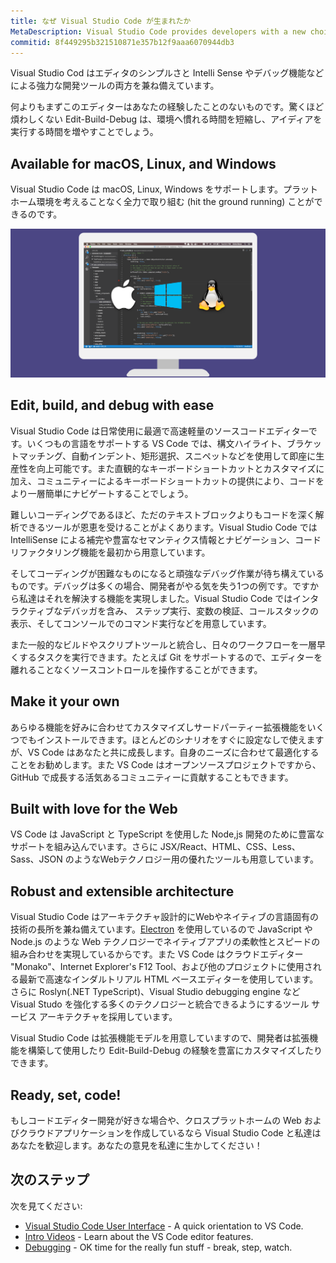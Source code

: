 ```yaml
---
title: なぜ Visual Studio Code が生まれたか
MetaDescription: Visual Studio Code provides developers with a new choice of tool that combines the simplicity of a code editor with the best tooling for their core edit-build-debug cycle. Visual Studio Code is available for macOS, Linux, and Windows.
commitid: 8f449295b321510871e357b12f9aaa6070944db3
---
```


Visual Studio Cod はエディタのシンプルさと Intelli Sense やデバッグ機能などによる強力な開発ツールの両方を兼ね備えています。

何よりもまずこのエディターはあなたの経験したことのないものです。驚くほど煩わしくない Edit-Build-Debug は、環境へ慣れる時間を短縮し、アイディアを実行する時間を増やすことでしょう。

## Available for macOS, Linux, and Windows

Visual Studio Code は macOS, Linux, Windows をサポートします。プラットホーム環境を考えることなく全力で取り組む (hit the ground running) ことができるのです。

![Visual Studio Code runs on Mac, Linux and Windows](images/whyvscode/macwinlinux2.png)

## Edit, build, and debug with ease

Visual Studio Code は日常使用に最適で高速軽量のソースコードエディターです。いくつもの言語をサポートする VS Code では、構文ハイライト、ブラケットマッチング、自動インデント、矩形選択、スニペットなどを使用して即座に生産性を向上可能です。また直観的なキーボードショートカットとカスタマイズに加え、コミュニティーによるキーボードショートカットの提供により、コードをより一層簡単にナビゲートすることでしょう。

難しいコーディングであるほど、ただのテキストブロックよりもコードを深く解析できるツールが恩恵を受けることがよくあります。Visual Studio Code では IntelliSense による補完や豊富なセマンティクス情報とナビゲーション、コードリファクタリング機能を最初から用意しています。

そしてコーディングが困難なものになると頑強なデバッグ作業が待ち構えているものです。デバッグは多くの場合、開発者がやる気を失う1つの例です。ですから私達はそれを解決する機能を実現しました。Visual Studio Code ではインタラクティブなデバッガを含み、 ステップ実行、変数の検証、コールスタックの表示、そしてコンソールでのコマンド実行などを用意しています。

また一般的なビルドやスクリプトツールと統合し、日々のワークフローを一層早くするタスクを実行できます。たとえば Git をサポートするので、エディターを離れることなくソースコントロールを操作することができます。

## Make it your own

あらゆる機能を好みに合わせてカスタマイズしサードパーティー拡張機能をいくつでもインストールできます。ほとんどのシナリオをすぐに設定なしで使えますが、VS Code はあなたと共に成長します。自身のニーズに合わせて最適化することをお勧めします。また VS Code はオープンソースプロジェクトですから、GitHub で成長する活気あるコミュニティーに貢献することもできます。

## Built with love for the Web

VS Code は JavaScript と TypeScript を使用した Node,js 開発のために豊富なサポートを組み込んでいます。さらに JSX/React、HTML、CSS、Less、Sass、JSON のようなWebテクノロジー用の優れたツールも用意しています。

## Robust and extensible architecture

Visual Studio Code はアーキテクチャ設計的にWebやネイティブの言語固有の技術の長所を兼ね備えています。[Electron](https://github.com/electron/electron) を使用しているので JavaScript や Node.js のような Web テクノロジーでネイティブアプリの柔軟性とスピードの組み合わせを実現しているからです。また VS Code はクラウドエディター "Monako"、Internet Explorer's F12 Tool、および他のプロジェクトに使用される最新で高速なインダルトリアル HTML ベースエディターを使用しています。さらに Roslyn(.NET TypeScript)、Visual Studio debugging engine など Visual Studo を強化する多くのテクノロジーと統合できるようにするツール サービス アーキテクチャを採用しています。

Visual Studio Code は拡張機能モデルを用意していますので、開発者は拡張機能を構築して使用したり Edit-Build-Debug の経験を豊富にカスタマイズしたりできます。

## Ready, set, code!

もしコードエディター開発が好きな場合や、クロスプラットホームの Web およびクラウドアプリケーションを作成しているなら Visual Studio Code と私達はあなたを歓迎します。あなたの意見を私達に生かしてください！

## 次のステップ

次を見てください:

* [Visual Studio Code User Interface](/docs/getstarted/userinterface.md) - A quick orientation to VS Code.
* [Intro Videos](/docs/getstarted/introvideos.md) - Learn about the VS Code editor features.
* [Debugging](/docs/userguide/debugging.md) - OK time for the really fun stuff - break, step, watch.
